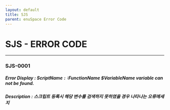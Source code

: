 ```yaml
---
layout: default
title: SJS
parent: enuSpace Error Code
---
```

# SJS - ERROR CODE

---

### SJS-0001

##### Error Display : $ScriptName::$FunctionName $VariableName variable can not be found.

##### Description : 스크립트 등록시 해당 변수를 검색하지 못하였을 경우 나타나는 오류메세지





